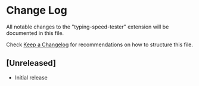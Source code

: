 # Change Log

All notable changes to the "typing-speed-tester" extension will be documented in this file.

Check [Keep a Changelog](http://keepachangelog.com/) for recommendations on how to structure this file.

## [Unreleased]

- Initial release